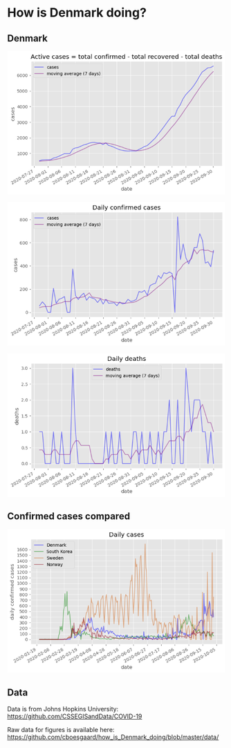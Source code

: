 # How is Denmark doing?

## Denmark

![Active cases](figures/Active.png)

![Daily confirmed cases](figures/Daily_confirmed.png)

![Daily deaths](figures/Daily_death.png)

## Confirmed cases compared

![Daily confirmed cases](figures/how_is_Denmark_doing_cases.png)

## Data

Data is from Johns Hopkins University: https://github.com/CSSEGISandData/COVID-19

Raw data for figures is available here: https://github.com/cboesgaard/how_is_Denmark_doing/blob/master/data/





